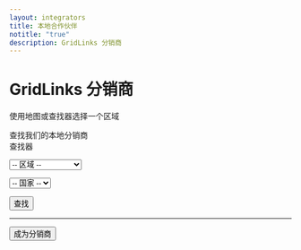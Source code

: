 ```yaml
---
layout: integrators
title: 本地合作伙伴
notitle: "true"
description: GridLinks 分销商
---
```


# GridLinks 分销商
<p id="des">使用地图或查找器选择一个区域</p>

<div style="margin: 0px -254px;"><object id="map" data="/images/partners/map-of-distributors.svg"></object></div>

<div id="distributors">查找我们的本地分销商</div>

<div id="integratorsGrid">
<div id="filterContainer">
查找器
<form class="form" action= "" name="filter">
<script src="https://cdnjs.cloudflare.com/ajax/libs/jquery/3.3.1/jquery.min.js"></script>
<p><select class="dropSelector" id="region" name="region">
<option value="0" selected="true" disabled="disabled">-- 区域 --</option>
<option id="Africa" value="1">非洲</option>
<option id="Asia" value="2">亚洲</option>
<option id="Australia and Oceania" value="3">澳大利亚和大洋洲</option>
<option id="Europe" value="4">欧洲</option>
<option id="Middle East" value="5">中东</option>
<option id="North America" value="6">北美</option>
<option id="South America" value="7">南美</option>
</select></p>
<p><select class="dropSelector" id="country" name="country">
<option id="-- Country --">-- 国家 --</option>
</select></p>
<p><input class="buttonSearch" id="Search" type="button" value="查找" onClick="PushIndex(this.form)"></p>
<hr noshade>
<p><input class="buttonRe" id="Search" type="button" value="成为分销商" onClick="window.location.href='/docs/contact-us/'"></p>
</form>
</div>
<div id="integratorsContainer"></div>
</div>
<script>
	{% include integrators.js
        containerId="integratorsContainer" %}
</script>
<script>
	window.onload = Empty();
</script>